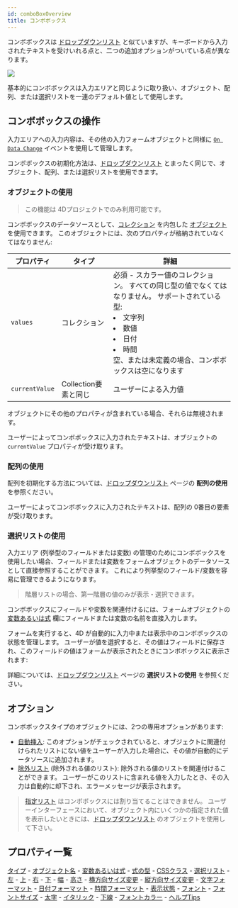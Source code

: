 ```yaml
---
id: comboBoxOverview
title: コンボボックス
---
```


コンボボックスは [ドロップダウンリスト](dropdownList_Overview.md#概要) と似ていますが、キーボードから入力されたテキストを受けいれる点と、二つの追加オプションがついている点が異なります。

![](../assets/en/FormObjects/combo_box.png)

基本的にコンボボックスは入力エリアと同じように取り扱い、オブジェクト、配列、または選択リストを一連のデフォルト値として使用します。

## コンボボックスの操作

入力エリアへの入力内容は、その他の入力フォームオブジェクトと同様に [`On Data Change`](Events/onDataChange.md) イベントを使用して管理します。

コンボボックスの初期化方法は、[ドロップダウンリスト](dropdownList_Overview.md#overview) とまったく同じで、オブジェクト、配列、または選択リストを使用できます。

### オブジェクトの使用

> この機能は 4Dプロジェクトでのみ利用可能です。

コンボボックスのデータソースとして、[コレクション](Concepts/dt_collection) を内包した [オブジェクト](Concepts/dt_object.md) を使用できます。 このオブジェクトには、次のプロパティが格納されていなくてはなりません:

| プロパティ          | タイプ             | 詳細                                                                                                                                                                                |
| -------------- | --------------- | --------------------------------------------------------------------------------------------------------------------------------------------------------------------------------- |
| `values`       | コレクション          | 必須 - スカラー値のコレクション。 すべての同じ型の値でなくてはなりません。 サポートされている型:<li>文字列</li><li>数値</li><li>日付</li><li>時間</li>空、または未定義の場合、コンボボックスは空になります |
| `currentValue` | Collection要素と同じ | ユーザーによる入力値                                                                                                                                                                        |

オブジェクトにその他のプロパティが含まれている場合、それらは無視されます。

ユーザーによってコンボボックスに入力されたテキストは、オブジェクトの `currentValue` プロパティが受け取ります。

### 配列の使用

配列を初期化する方法については、[ドロップダウンリスト](dropdownList_Overview.md#配列の使用) ページの **配列の使用** を参照ください。

ユーザーによってコンボボックスに入力されたテキストは、配列の 0番目の要素が受け取ります。

### 選択リストの使用

入力エリア (列挙型のフィールドまたは変数) の管理のためにコンボボックスを使用したい場合、フィールドまたは変数をフォームオブジェクトのデータソースとして直接参照することができます。 これにより列挙型のフィールド/変数を容易に管理できるようになります。
> 階層リストの場合、第一階層の値のみが表示・選択できます。

コンボボックスにフィールドや変数を関連付けるには、フォームオブジェクトの [変数あるいは式](properties_Object.md#変数あるいは式) 欄にフィールドまたは変数の名前を直接入力します。

フォームを実行すると、4D が自動的に入力中または表示中のコンボボックスの状態を管理します。 ユーザーが値を選択すると、その値はフィールドに保存され、このフィールドの値はフォームが表示されたときにコンボボックスに表示されます:

詳細については、[ドロップダウンリスト](dropdownList_Overview.md#選択リストの使用) ページの **選択リストの使用** を参照ください。


## オプション

コンボボックスタイプのオブジェクトには、2つの専用オプションがあります:

- [自動挿入](properties_DataSource.md#自動挿入): このオプションがチェックされていると、オブジェクトに関連付けられたリストにない値をユーザーが入力した場合に、その値が自動的にデータソースに追加されます。
- [除外リスト](properties_RangeOfValues.md#除外リスト) (除外される値のリスト): 除外される値のリストを関連付けることができます。 ユーザーがこのリストに含まれる値を入力したとき、その入力は自動的に却下され、エラーメッセージが表示されます。
> [指定リスト](properties_RangeOfValues.md#指定リスト) はコンボボックスには割り当てることはできません。 ユーザーインターフェースにおいて、オブジェクト内にいくつかの指定された値を表示したいときには、[ドロップダウンリスト](dropdownList_Overview.md#概要) のオブジェクトを使用して下さい。

## プロパティ一覧
[タイプ](properties_Object.md#タイプ) - [オブジェクト名](properties_Object.md#オブジェクト名) - [変数あるいは式](properties_Object.md#変数あるいは式) - [式の型](properties_Object.md#式の型) - [CSSクラス](properties_Object.md#cssクラス) - [選択リスト](properties_DataSource.md#選択リスト) - [左](properties_CoordinatesAndSizing.md#左) - [上](properties_CoordinatesAndSizing.md#上) - [右](properties_CoordinatesAndSizing.md#右) - [下](properties_CoordinatesAndSizing.md#下) - [幅](properties_CoordinatesAndSizing.md#幅) - [高さ](properties_CoordinatesAndSizing.md#高さ) - [横方向サイズ変更](properties_ResizingOptions.md#横方向サイズ変更) - [縦方向サイズ変更](properties_ResizingOptions.md#縦方向サイズ変更) - [文字フォーマット](properties_Display.md#文字フォーマット) - [日付フォーマット](properties_Display.md#日付フォーマット) - [時間フォーマット](properties_Display.md#時間フォーマット) - [表示状態](properties_Display.md#表示状態) - [フォント](properties_Text.md#フォント) - [フォントサイズ](properties_Text.md#フォントサイズ) - [太字](properties_Text.md#太字) - [イタリック](properties_Text.md#イタリック) - [下線](properties_Text.md#下線) - [フォントカラー](properties_Text.md#フォントカラー) - [ヘルプTips](properties_Help.md#ヘルプtips)  